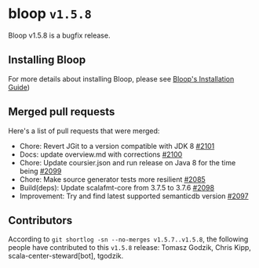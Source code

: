 # bloop `v1.5.8`

Bloop v1.5.8 is a bugfix release.

## Installing Bloop

For more details about installing Bloop, please see [Bloop's Installation Guide](https://scalacenter.github.io/bloop/setup))

## Merged pull requests

Here's a list of pull requests that were merged:

- Chore: Revert JGit to a version compatible with JDK 8 [#2101]
- Docs: update overview.md with corrections [#2100]
- Chore: Update coursier.json and run release on Java 8 for the time being [#2099]
- Chore: Make source generator tests more resilient [#2085]
- Build(deps): Update scalafmt-core from 3.7.5 to 3.7.6 [#2098]
- Improvement: Try and find latest supported semanticdb version [#2097]


[#2101]: https://github.com/scalacenter/bloop/pull/2101
[#2100]: https://github.com/scalacenter/bloop/pull/2100
[#2099]: https://github.com/scalacenter/bloop/pull/2099
[#2085]: https://github.com/scalacenter/bloop/pull/2085
[#2098]: https://github.com/scalacenter/bloop/pull/2098
[#2097]: https://github.com/scalacenter/bloop/pull/2097


## Contributors

According to `git shortlog -sn --no-merges v1.5.7..v1.5.8`, the following people have contributed to
this `v1.5.8` release: Tomasz Godzik, Chris Kipp, scala-center-steward[bot], tgodzik.

